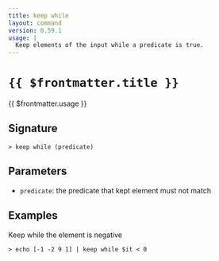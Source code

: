 ```yaml
---
title: keep while
layout: command
version: 0.59.1
usage: |
  Keep elements of the input while a predicate is true.
---
```


# `{{ $frontmatter.title }}`

<div style='white-space: pre-wrap;'>{{ $frontmatter.usage }}</div>

## Signature

```> keep while (predicate)```

## Parameters

 -  `predicate`: the predicate that kept element must not match

## Examples

Keep while the element is negative
```shell
> echo [-1 -2 9 1] | keep while $it < 0
```
